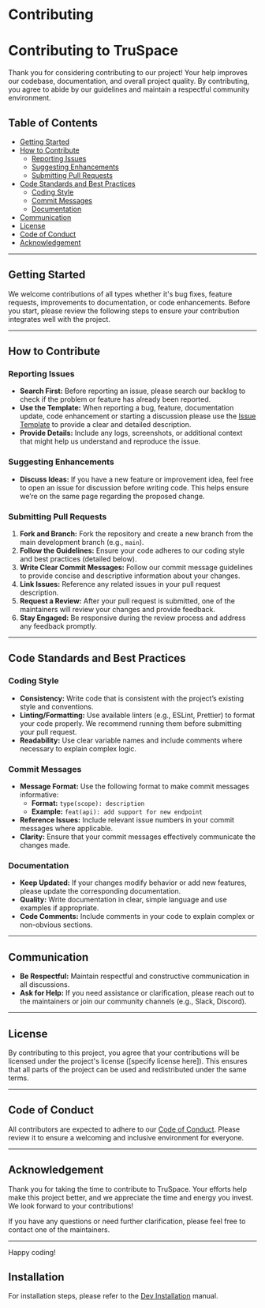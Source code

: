 # Contributing

# Contributing to TruSpace

Thank you for considering contributing to our project! Your help improves our codebase, documentation, and overall project quality. By contributing, you agree to abide by our guidelines and maintain a respectful community environment.

## Table of Contents

- [Getting Started](#getting-started)
- [How to Contribute](#how-to-contribute)
  - [Reporting Issues](#reporting-issues)
  - [Suggesting Enhancements](#suggesting-enhancements)
  - [Submitting Pull Requests](#submitting-pull-requests)
- [Code Standards and Best Practices](#code-standards-and-best-practices)
  - [Coding Style](#coding-style)
  - [Commit Messages](#commit-messages)
  - [Documentation](#documentation)
- [Communication](#communication)
- [License](#license)
- [Code of Conduct](#code-of-conduct)
- [Acknowledgement](#acknowledgement)

---

## Getting Started

We welcome contributions of all types whether it's bug fixes, feature requests, improvements to documentation, or code enhancements. Before you start, please review the following steps to ensure your contribution integrates well with the project.

---

## How to Contribute

### Reporting Issues

- **Search First:** Before reporting an issue, please search our backlog to check if the problem or feature has already been reported.
- **Use the Template:** When reporting a bug, feature, documentation update, code enhancement or starting a discussion please use the [Issue Template](./.github/ISSUE_TEMPLATE.md) to provide a clear and detailed description.
- **Provide Details:** Include any logs, screenshots, or additional context that might help us understand and reproduce the issue.

### Suggesting Enhancements

- **Discuss Ideas:** If you have a new feature or improvement idea, feel free to open an issue for discussion before writing code. This helps ensure we’re on the same page regarding the proposed change.

### Submitting Pull Requests

1. **Fork and Branch:** Fork the repository and create a new branch from the main development branch (e.g., `main`).
2. **Follow the Guidelines:** Ensure your code adheres to our coding style and best practices (detailed below).
3. **Write Clear Commit Messages:** Follow our commit message guidelines to provide concise and descriptive information about your changes.
4. **Link Issues:** Reference any related issues in your pull request description.
5. **Request a Review:** After your pull request is submitted, one of the maintainers will review your changes and provide feedback.
6. **Stay Engaged:** Be responsive during the review process and address any feedback promptly.

---

## Code Standards and Best Practices

### Coding Style

- **Consistency:** Write code that is consistent with the project’s existing style and conventions.
- **Linting/Formatting:** Use available linters (e.g., ESLint, Prettier) to format your code properly. We recommend running them before submitting your pull request.
- **Readability:** Use clear variable names and include comments where necessary to explain complex logic.

### Commit Messages

- **Message Format:** Use the following format to make commit messages informative:
  - **Format:** `type(scope): description`
  - **Example:** `feat(api): add support for new endpoint`
- **Reference Issues:** Include relevant issue numbers in your commit messages where applicable.
- **Clarity:** Ensure that your commit messages effectively communicate the changes made.

### Documentation

- **Keep Updated:** If your changes modify behavior or add new features, please update the corresponding documentation.
- **Quality:** Write documentation in clear, simple language and use examples if appropriate.
- **Code Comments:** Include comments in your code to explain complex or non-obvious sections.

---

## Communication

- **Be Respectful:** Maintain respectful and constructive communication in all discussions.
- **Ask for Help:** If you need assistance or clarification, please reach out to the maintainers or join our community channels (e.g., Slack, Discord).

---

## License

By contributing to this project, you agree that your contributions will be licensed under the project's license ([specify license here]). This ensures that all parts of the project can be used and redistributed under the same terms.

---

## Code of Conduct

All contributors are expected to adhere to our [Code of Conduct](./CODE_OF_CONDUCT.md). Please review it to ensure a welcoming and inclusive environment for everyone.

---

## Acknowledgement

Thank you for taking the time to contribute to TruSpace. Your efforts help make this project better, and we appreciate the time and energy you invest. We look forward to your contributions!

If you have any questions or need further clarification, please feel free to contact one of the maintainers.

---

Happy coding!

## Installation

For installation steps, please refer to the [Dev Installation](./DEV_INSTALLATION.md) manual.



